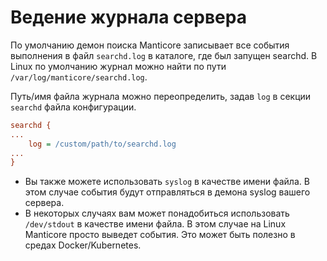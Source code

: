 # Ведение журнала сервера

По умолчанию демон поиска Manticore записывает все события выполнения в файл `searchd.log` в каталоге, где был запущен searchd. В Linux по умолчанию журнал можно найти по пути `/var/log/manticore/searchd.log`.

Путь/имя файла журнала можно переопределить, задав `log` в секции `searchd` файла конфигурации.

```ini
searchd {
...
    log = /custom/path/to/searchd.log
...
}
```

* Вы также можете использовать `syslog` в качестве имени файла. В этом случае события будут отправляться в демона syslog вашего сервера.
* В некоторых случаях вам может понадобиться использовать `/dev/stdout` в качестве имени файла. В этом случае на Linux Manticore просто выведет события. Это может быть полезно в средах Docker/Kubernetes.


<!-- proofread -->

